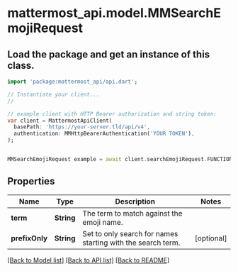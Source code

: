 # mattermost_api.model.MMSearchEmojiRequest

## Load the package and get an instance of this class.
```dart
import 'package:mattermost_api/api.dart';

// Instantiate your client...
//

// example client with HTTP Bearer authorization and string token:
var client = MattermostApiClient(
  basePath: 'https://your-server.tld/api/v4',
  authentication: MMHttpBearerAuthentication('YOUR TOKEN'),
);


MMSearchEmojiRequest example = await client.searchEmojiRequest.FUNCTION_THAT_RETURNS_THIS_CLASS();

```

## Properties
Name | Type | Description | Notes
------------ | ------------- | ------------- | -------------
**term** | **String** | The term to match against the emoji name. | 
**prefixOnly** | **String** | Set to only search for names starting with the search term. | [optional] 

[[Back to Model list]](../GENERATED_README.md#documentation-for-models) [[Back to API list]](../GENERATED_README.md#documentation-for-api-endpoints) [[Back to README]](../GENERATED_README.md)


